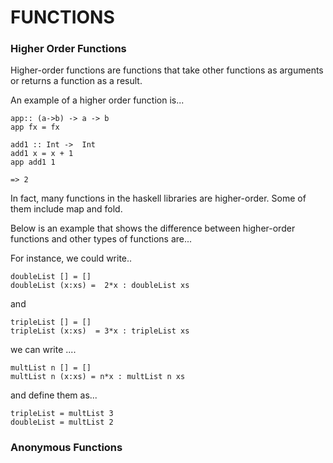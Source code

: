 # FUNCTIONS

### Higher Order Functions
Higher-order functions are functions that take other functions as arguments or returns a function as a result. 

An example of a higher order function is...

```
app:: (a->b) -> a -> b
app fx = fx

add1 :: Int ->  Int
add1 x = x + 1
app add1 1

=> 2
```

In fact, many functions in the haskell libraries are higher-order. Some of them include map and fold. 

Below is an example that shows the difference between higher-order functions and other types of functions are...

For instance, we could write..

```
doubleList [] = []
doubleList (x:xs) =  2*x : doubleList xs
```
and 

```
tripleList [] = []
tripleList (x:xs)  = 3*x : tripleList xs
```

we can write ....

```
multList n [] = []
multList n (x:xs) = n*x : multList n xs
```
and define them as...

```
tripleList = multList 3
doubleList = multList 2
```

### Anonymous Functions

